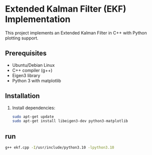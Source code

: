 # Extended Kalman Filter (EKF) Implementation

This project implements an Extended Kalman Filter in C++ with Python plotting support.

## Prerequisites

- Ubuntu/Debian Linux
- C++ compiler (g++)
- Eigen3 library
- Python 3 with matplotlib

## Installation

1. Install dependencies:
   ```bash
   sudo apt-get update
   sudo apt-get install libeigen3-dev python3-matplotlib

## run
   ```bash
 g++ ekf.cpp -I/usr/include/python3.10 -lpython3.10
